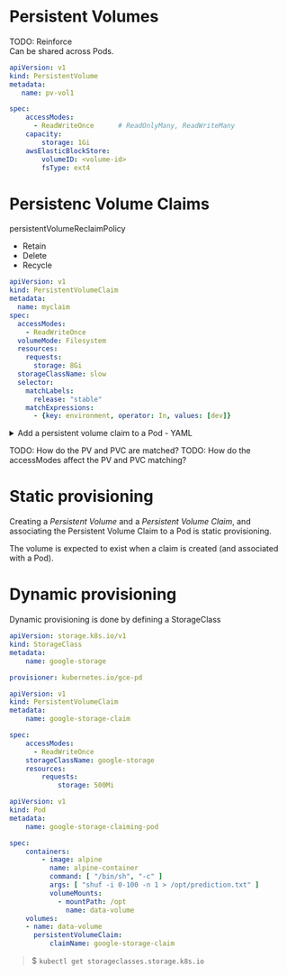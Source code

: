# Persistent Volumes
TODO: Reinforce  
Can be shared across Pods.

```yaml
apiVersion: v1
kind: PersistentVolume
metadata:
   name: pv-vol1

spec:
    accessModes:
      - ReadWriteOnce      # ReadOnlyMany, ReadWriteMany
    capacity:
        storage: 1Gi
    awsElasticBlockStore:
        volumeID: <volume-id>
        fsType: ext4
```

# Persistenc Volume Claims

persistentVolumeReclaimPolicy
 - Retain
 - Delete
 - Recycle

```yaml
apiVersion: v1
kind: PersistentVolumeClaim
metadata:
  name: myclaim
spec:
  accessModes:
    - ReadWriteOnce
  volumeMode: Filesystem
  resources:
    requests:
      storage: 8Gi
  storageClassName: slow
  selector:
    matchLabels:
      release: "stable"
    matchExpressions:
      - {key: environment, operator: In, values: [dev]}
```
<details>
<summary>Add a persistent volume claim to a Pod - YAML</summary>

```yaml
apiVersion: v1
kind: Pod
metadata:
  name: mypod
spec:
  containers:
    - name: myfrontend
      image: nginx
      volumeMounts:
      - mountPath: "/var/www/html"
        name: mypd
  volumes:
    - name: mypd
      persistentVolumeClaim:
        claimName: myclaim
```

</details>

TODO: How do the PV and PVC are matched?
TODO: How do the accessModes affect the PV and PVC matching?

# Static provisioning

Creating a _Persistent Volume_ and a _Persistent Volume Claim_, and associating the Persistent Volume Claim to a Pod is static provisioning.

The volume is expected to exist when a claim is created (and associated with a Pod).

# Dynamic provisioning

Dynamic provisioning is done by defining a StorageClass

```yaml
apiVersion: storage.k8s.io/v1
kind: StorageClass
metadata:
    name: google-storage

provisioner: kubernetes.io/gce-pd
```

```yaml
apiVersion: v1
kind: PersistentVolumeClaim
metadata:
    name: google-storage-claim

spec:
    accessModes:
      - ReadWriteOnce
    storageClassName: google-storage
    resources:
        requests:
            storage: 500Mi
```

```yaml
apiVersion: v1
kind: Pod
metadata:
    name: google-storage-claiming-pod

spec:
    containers:
        - image: alpine
          name: alpine-container
          command: [ "/bin/sh", "-c" ]
          args: [ "shuf -i 0-100 -n 1 > /opt/prediction.txt" ]
          volumeMounts:
            - mountPath: /opt
              name: data-volume
    volumes:
    - name: data-volume
      persistentVolumeClaim:
          claimName: google-storage-claim
```

> $ `kubectl get storageclasses.storage.k8s.io`
